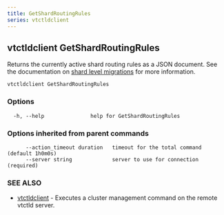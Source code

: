 ```yaml
---
title: GetShardRoutingRules
series: vtctldclient
---
```

## vtctldclient GetShardRoutingRules

Returns the currently active shard routing rules as a JSON document. See the documentation on [shard level migrations](../../../vreplication/shardlevelmigrations/) for more information.

```
vtctldclient GetShardRoutingRules
```

### Options

```
  -h, --help               help for GetShardRoutingRules
```

### Options inherited from parent commands

```
      --action_timeout duration   timeout for the total command (default 1h0m0s)
      --server string             server to use for connection (required)
```

### SEE ALSO

* [vtctldclient](../)	 - Executes a cluster management command on the remote vtctld server.


